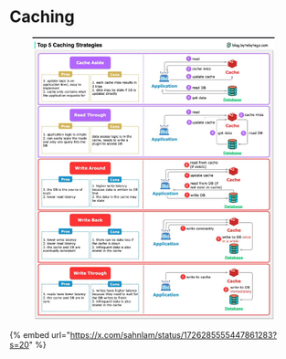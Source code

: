 # Caching

<figure><img src="../.gitbook/assets/image.png" alt=""><figcaption></figcaption></figure>

{% embed url="https://x.com/sahnlam/status/1726285555447861283?s=20" %}
